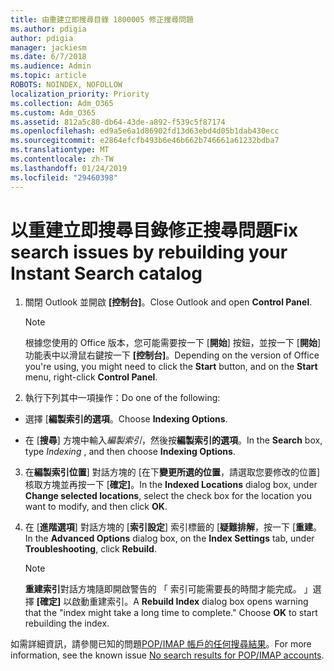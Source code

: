 ```yaml
---
title: 由重建立即搜尋目錄 1800005 修正搜尋問題
ms.author: pdigia
author: pdigia
manager: jackiesm
ms.date: 6/7/2018
ms.audience: Admin
ms.topic: article
ROBOTS: NOINDEX, NOFOLLOW
localization_priority: Priority
ms.collection: Adm_O365
ms.custom: Adm_O365
ms.assetid: 812a5c80-db64-43de-a892-f539c5f87174
ms.openlocfilehash: ed9a5e6a1d86902fd13d63ebd4d05b1dab430ecc
ms.sourcegitcommit: e2864efcfb493b6e46b662b746661a61232bdba7
ms.translationtype: MT
ms.contentlocale: zh-TW
ms.lasthandoff: 01/24/2019
ms.locfileid: "29460398"
---
```

# <a name="fix-search-issues-by-rebuilding-your-instant-search-catalog"></a><span data-ttu-id="fa2a4-102">以重建立即搜尋目錄修正搜尋問題</span><span class="sxs-lookup"><span data-stu-id="fa2a4-102">Fix search issues by rebuilding your Instant Search catalog</span></span>

1. <span data-ttu-id="fa2a4-103">關閉 Outlook 並開啟 **[控制台]**。</span><span class="sxs-lookup"><span data-stu-id="fa2a4-103">Close Outlook and open **Control Panel**.</span></span>
    
    > [!NOTE]
    > <span data-ttu-id="fa2a4-104">根據您使用的 Office 版本，您可能需要按一下 [**開始**] 按鈕，並按一下 [**開始**] 功能表中以滑鼠右鍵按一下 **[控制台]**。</span><span class="sxs-lookup"><span data-stu-id="fa2a4-104">Depending on the version of Office you're using, you might need to click the **Start** button, and on the **Start** menu, right-click **Control Panel**.</span></span> 
  
2. <span data-ttu-id="fa2a4-105">執行下列其中一項操作：</span><span class="sxs-lookup"><span data-stu-id="fa2a4-105">Do one of the following:</span></span>
    
  - <span data-ttu-id="fa2a4-106">選擇 [**編製索引的選項**。</span><span class="sxs-lookup"><span data-stu-id="fa2a4-106">Choose **Indexing Options**.</span></span>
    
  - <span data-ttu-id="fa2a4-107">在 [**搜尋**] 方塊中輸入*編製索引*，然後按**編製索引的選項**。</span><span class="sxs-lookup"><span data-stu-id="fa2a4-107">In the **Search** box, type  *Indexing*  , and then choose **Indexing Options**.</span></span>
    
3. <span data-ttu-id="fa2a4-108">在**編製索引位置**] 對話方塊的 [在下**變更所選的位置**，請選取您要修改的位置] 核取方塊並再按一下 [**確定]**。</span><span class="sxs-lookup"><span data-stu-id="fa2a4-108">In the **Indexed Locations** dialog box, under **Change selected locations**, select the check box for the location you want to modify, and then click **OK**.</span></span>
    
4. <span data-ttu-id="fa2a4-109">在 [**進階選項**] 對話方塊的 [**索引設定**] 索引標籤的 [**疑難排解**，按一下 [**重建**。</span><span class="sxs-lookup"><span data-stu-id="fa2a4-109">In the **Advanced Options** dialog box, on the **Index Settings** tab, under **Troubleshooting**, click **Rebuild**.</span></span>
    
    > [!NOTE]
    > <span data-ttu-id="fa2a4-p101">**重建索引**對話方塊隨即開啟警告的 「 索引可能需要長的時間才能完成。 」選擇 **[確定]** 以啟動重建索引。</span><span class="sxs-lookup"><span data-stu-id="fa2a4-p101">A **Rebuild Index** dialog box opens warning that the "index might take a long time to complete." Choose **OK** to start rebuilding the index.</span></span> 
  
<span data-ttu-id="fa2a4-112">如需詳細資訊，請參閱已知的問題[POP/IMAP 帳戶的任何搜尋結果](https://support.office.com/article/51c9d2c7-a3db-4358-afdf-50d3a9e57039.aspx)。</span><span class="sxs-lookup"><span data-stu-id="fa2a4-112">For more information, see the known issue [No search results for POP/IMAP accounts](https://support.office.com/article/51c9d2c7-a3db-4358-afdf-50d3a9e57039.aspx).</span></span>
  


